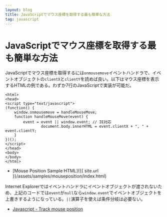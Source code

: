```yaml
---
layout: blog
title: JavaScriptでマウス座標を取得する最も簡単な方法
tag: javascript
---
```


# JavaScriptでマウス座標を取得する最も簡単な方法

JavaScriptでマウス座標を取得するには`onmousemove`イベントハンドラで、イベントオブジェクトの`clientX`と`clientY`を読めば良い。以下はマウス座標を表示するHTMLの例である。わずか7行のJavaScriptで実装が可能だ。

~~~~
<html>
<head>
<script type="text/javascript">
(function() {
    window.onmousemove = handleMouseMove;
    function handleMouseMove(event) {
        event = event || window.event; // IE対応
				document.body.innerHTML = event.clientX + ", " + event.clientY;
    }
})();
</script>
</head>
<body>
</body>
</html>
~~~~

- [Mouse Position Sample HTML]({{ site.url }}/assets/samples/mouseposition/index.html)

Internet Explorerではイベントハンドラにイベントオブジェクトが渡されないため、上記のコードでは`event`が`null`なら`window.event`でイベントオブジェクトを上書きするようになっている。`||`演算子を使えば条件分岐は必要ない。

- [Javascript - Track mouse position](http://stackoverflow.com/questions/7790725/javascript-track-mouse-position)
